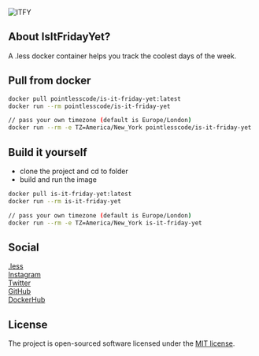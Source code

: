 ![ITFY](https://github.com/pointless-code/is-it-friday-yet/assets/18129171/1b72bdcc-daca-426c-84c8-e1065f9bbd4b)

## About IsItFridayYet?

A .less docker container helps you track the coolest days of the week.

## Pull from docker

```bash
docker pull pointlesscode/is-it-friday-yet:latest
docker run --rm pointlesscode/is-it-friday-yet

// pass your own timezone (default is Europe/London)
docker run --rm -e TZ=America/New_York pointlesscode/is-it-friday-yet
```

## Build it yourself
- clone the project and cd to folder
- build and run the image
```bash
docker pull is-it-friday-yet:latest
docker run --rm is-it-friday-yet

// pass your own timezone (default is Europe/London)
docker run --rm -e TZ=America/New_York is-it-friday-yet
```

## Social

<a href="https://pointlesscode.dev/">.less</a><br>
<a href="https://www.instagram.com/pointlesscode">Instagram</a><br>
<a href="https://x.com/pointlessCodes">Twitter</a><br>
<a href="https://github.com/pointless-code">GitHub</a><br>
<a href="https://hub.docker.com/u/pointlesscode">DockerHub</a>

## License

The project is open-sourced software licensed under the [MIT license](https://opensource.org/licenses/MIT).
